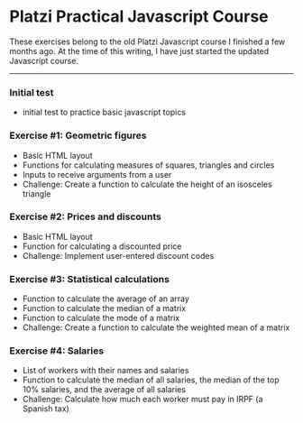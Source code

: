 # Platzi Practical Javascript Course

These exercises belong to the old Platzi Javascript course I finished a few months ago. At the time of this writing, I have just started the updated Javascript course.

------------


### Initial test

- initial test to practice basic javascript topics

### Exercise #1: Geometric figures

- Basic HTML layout
- Functions for calculating measures of squares, triangles and circles
- Inputs to receive arguments from a user
- Challenge: Create a function to calculate the height of an isosceles triangle

### Exercise #2: Prices and discounts

- Basic HTML layout
- Function for calculating a discounted price
- Challenge: Implement user-entered discount codes

### Exercise #3: Statistical calculations

- Function to calculate the average of an array
- Function to calculate the median of a matrix
- Function to calculate the mode of a matrix
- Challenge: Create a function to calculate the weighted mean of a matrix

### Exercise #4: Salaries

- List of workers with their names and salaries
- Function to calculate the median of all salaries, the median of the top 10% salaries, and the average of all salaries
- Challenge: Calculate how much each worker must pay in IRPF (a Spanish tax)

